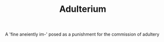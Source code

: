 ---
title: Adulterium
letter: A
permalink: "/definitions/adulterium.html"
body: A 'fine aneiently im-' posed as a punishment for the commission of adultery
published_at: '2018-07-07'
source: Black's Law Dictionary
layout: post
---